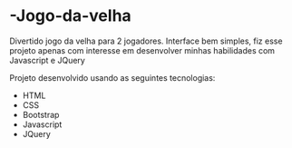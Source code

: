 # -Jogo-da-velha

Divertido jogo da velha para 2 jogadores. Interface bem simples, fiz esse projeto apenas com interesse em desenvolver minhas habilidades com Javascript e JQuery

Projeto desenvolvido usando as seguintes tecnologias: 
- HTML
- CSS
- Bootstrap
- Javascript 
- JQuery
